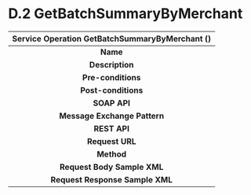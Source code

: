 # **D.2 GetBatchSummaryByMerchant**

|**Service** **Operation** **GetBatchSummaryByMerchant** ()|
| :-: |
|**Name**|GetBatchSummaryByMerchant|
|**Description**|Return batch summary data of the selected merchant number |
|**Pre-conditions**|+ **Parameters: [Ref([**III.3.2](#III_2_2))]**|
|**Post-conditions**|Return  Batch Summary|
|**SOAP API**|
|**Message Exchange Pattern**|<p>**SAMPLE REQUEST:**</p><p>**<soapenv:Envelope xmlns:soapenv="http://schemas.xmlsoap.org/soap/envelope/" xmlns:tem="http://tempuri.org/" xmlns:typ="http://api.lonestar.com/types">**</p><p>`   `**<soapenv:Header><wsse:Security xmlns:wsse="http://docs.oasis-open.org/wss/2004/01/oasis-200401-wss-wssecurity-secext-1.0.xsd" xmlns:wsu="http://docs.oasis-open.org/wss/2004/01/oasis-200401-wss-wssecurity-utility-1.0.xsd"><wsse:UsernameToken wsu:Id="UsernameToken-C966B05F26C5F84C2F15718847426322"><wsse:Username>000000Thay</wsse:Username><wsse:Password Type="http://docs.oasis-open.org/wss/2004/01/oasis-200401-wss-username-token-profile-1.0#PasswordDigest">/wslQYZImcyc2zqgXdODzvrvXYs=</wsse:Password><wsse:Nonce EncodingType="http://docs.oasis-open.org/wss/2004/01/oasis-200401-wss-soap-message-security-1.0#Base64Binary">8QVxr1OjlmXoAvTQCwB7EA==</wsse:Nonce><wsu:Created>2019-10-24T02:39:02.632Z</wsu:Created></wsse:UsernameToken></wsse:Security></soapenv:Header>**</p><p>`   `**<soapenv:Body>**</p><p>`      `**<tem:GetBatchSummaryByMerchant>**</p><p>`         `**<!--Optional:-->**</p><p>`         `**<tem:req>**</p><p>`            `**<!--Optional:-->**</p><p>`            `**<typ:CurrentPageIndex>1</typ:CurrentPageIndex>**</p><p>`            `**<!--Optional:-->**</p><p>`            `**<typ:FromDate>2010-01-01T00:00:00</typ:FromDate>**</p><p>`            `**<!--Optional:-->**</p><p>`            `**<typ:MerchantNumber>512888888888051</typ:MerchantNumber>**</p><p>`            `**<!--Optional:-->**</p><p>`            `**<typ:PageSize>10</typ:PageSize>**</p><p>`            `**<!--Optional:-->**</p><p>`            `**<typ:ToDate>2019-01-01T00:00:00</typ:ToDate>**</p><p>`         `**</tem:req>**</p><p>`      `**</tem:GetBatchSummaryByMerchant>**</p><p>`   `**</soapenv:Body>**</p><p>**</soapenv:Envelope>**</p><p></p><p>**SAMPLE RESPONSE:**</p><p><s:Envelope xmlns:s="http://schemas.xmlsoap.org/soap/envelope/"></p><p>`   `<s:Body></p><p>`      `<GetBatchSummaryByMerchantResponse xmlns="http://tempuri.org/"></p><p>`         `<GetBatchSummaryByMerchantResult xmlns:a="http://api.lonestar.com/types" xmlns:i="http://www.w3.org/2001/XMLSchema-instance"></p><p>`            `<a:Result></p><p>`               `<a:BatchSummary></p><p>`                  `<a:ReportDate>2019-01-01T00:00:00</a:ReportDate></p><p>`                  `<a:TerminalNumber/></p><p>`                  `<a:FileSource>FDR - MD028</a:FileSource></p><p>`                  `<a:BatchNumber>23321001</a:BatchNumber></p><p>`                  `<a:KeyedPercent>53.85</a:KeyedPercent></p><p>`                  `<a:AvgTrans>94.4346</a:AvgTrans></p><p>`                  `<a:TransactionCount>13</a:TransactionCount></p><p>`                  `<a:SaleAmount>1407.6000</a:SaleAmount></p><p>`                  `<a:ReturnAmount>-179.9500</a:ReturnAmount></p><p>`                  `<a:PrepaidDiscount>0.0000</a:PrepaidDiscount></p><p>`                  `<a:NetAmount>1227.6500</a:NetAmount></p><p>`                  `<a:KeyedCount>7</a:KeyedCount></p><p>`               `</a:BatchSummary></p><p>`               `<a:BatchSummary></p><p>`                  `<a:ReportDate>2018-12-31T00:00:00</a:ReportDate></p><p>`                  `<a:TerminalNumber>0109</a:TerminalNumber></p><p>`                  `<a:FileSource>FDR - MD028</a:FileSource></p><p>`                  `<a:BatchNumber>23421001</a:BatchNumber></p><p>`                  `<a:KeyedPercent>9.09</a:KeyedPercent></p><p>`                  `<a:AvgTrans>144.4150</a:AvgTrans></p><p>`                  `<a:TransactionCount>22</a:TransactionCount></p><p>`                  `<a:SaleAmount>3177.1300</a:SaleAmount></p><p>`                  `<a:ReturnAmount>0.0000</a:ReturnAmount></p><p>`                  `<a:PrepaidDiscount>0.0000</a:PrepaidDiscount></p><p>`                  `<a:NetAmount>3177.1300</a:NetAmount></p><p>`                  `<a:KeyedCount>2</a:KeyedCount></p><p>`               `</a:BatchSummary></p><p>`               `<a:BatchSummary></p><p>`                  `<a:ReportDate>2018-12-30T00:00:00</a:ReportDate></p><p>`                  `<a:TerminalNumber/></p><p>`                  `<a:FileSource>FDR - MD028</a:FileSource></p><p>`                  `<a:BatchNumber>23321001</a:BatchNumber></p><p>`                  `<a:KeyedPercent>53.85</a:KeyedPercent></p><p>`                  `<a:AvgTrans>82.2376</a:AvgTrans></p><p>`                  `<a:TransactionCount>13</a:TransactionCount></p><p>`                  `<a:SaleAmount>1225.7900</a:SaleAmount></p><p>`                  `<a:ReturnAmount>-156.7000</a:ReturnAmount></p><p>`                  `<a:PrepaidDiscount>0.0000</a:PrepaidDiscount></p><p>`                  `<a:NetAmount>1069.0900</a:NetAmount></p><p>`                  `<a:KeyedCount>7</a:KeyedCount></p><p>`               `</a:BatchSummary></p><p>`               `<a:BatchSummary></p><p>`                  `<a:ReportDate>2018-12-29T00:00:00</a:ReportDate></p><p>`                  `<a:TerminalNumber>2222</a:TerminalNumber></p><p>`                  `<a:FileSource>FDR - MD028</a:FileSource></p><p>`                  `<a:BatchNumber>24421001</a:BatchNumber></p><p>`                  `<a:KeyedPercent>9.09</a:KeyedPercent></p><p>`                  `<a:AvgTrans>165.3300</a:AvgTrans></p><p>`                  `<a:TransactionCount>11</a:TransactionCount></p><p>`                  `<a:SaleAmount>1818.6300</a:SaleAmount></p><p>`                  `<a:ReturnAmount>0.0000</a:ReturnAmount></p><p>`                  `<a:PrepaidDiscount>0.0000</a:PrepaidDiscount></p><p>`                  `<a:NetAmount>1818.6300</a:NetAmount></p><p>`                  `<a:KeyedCount>1</a:KeyedCount></p><p>`               `</a:BatchSummary></p><p>`               `<a:BatchSummary></p><p>`                  `<a:ReportDate>2018-12-29T00:00:00</a:ReportDate></p><p>`                  `<a:TerminalNumber>2223</a:TerminalNumber></p><p>`                  `<a:FileSource>FDR - MD028</a:FileSource></p><p>`                  `<a:BatchNumber>24421001</a:BatchNumber></p><p>`                  `<a:KeyedPercent>30.77</a:KeyedPercent></p><p>`                  `<a:AvgTrans>122.5126</a:AvgTrans></p><p>`                  `<a:TransactionCount>26</a:TransactionCount></p><p>`                  `<a:SaleAmount>3604.4300</a:SaleAmount></p><p>`                  `<a:ReturnAmount>-419.1000</a:ReturnAmount></p><p>`                  `<a:PrepaidDiscount>0.0000</a:PrepaidDiscount></p><p>`                  `<a:NetAmount>3185.3300</a:NetAmount></p><p>`                  `<a:KeyedCount>8</a:KeyedCount></p><p>`               `</a:BatchSummary></p><p>`               `<a:BatchSummary></p><p>`                  `<a:ReportDate>2018-12-27T00:00:00</a:ReportDate></p><p>`                  `<a:TerminalNumber/></p><p>`                  `<a:FileSource>FDR - MD028</a:FileSource></p><p>`                  `<a:BatchNumber>24121001</a:BatchNumber></p><p>`                  `<a:KeyedPercent>33.33</a:KeyedPercent></p><p>`                  `<a:AvgTrans>99.3566</a:AvgTrans></p><p>`                  `<a:TransactionCount>9</a:TransactionCount></p><p>`                  `<a:SaleAmount>984.5000</a:SaleAmount></p><p>`                  `<a:ReturnAmount>-90.2900</a:ReturnAmount></p><p>`                  `<a:PrepaidDiscount>0.0000</a:PrepaidDiscount></p><p>`                  `<a:NetAmount>894.2100</a:NetAmount></p><p>`                  `<a:KeyedCount>3</a:KeyedCount></p><p>`               `</a:BatchSummary></p><p>`               `<a:BatchSummary></p><p>`                  `<a:ReportDate>2018-12-27T00:00:00</a:ReportDate></p><p>`                  `<a:TerminalNumber/></p><p>`                  `<a:FileSource>FDR - MD028</a:FileSource></p><p>`                  `<a:BatchNumber>24421003</a:BatchNumber></p><p>`                  `<a:KeyedPercent>0.00</a:KeyedPercent></p><p>`                  `<a:AvgTrans>11.0000</a:AvgTrans></p><p>`                  `<a:TransactionCount>1</a:TransactionCount></p><p>`                  `<a:SaleAmount>11.0000</a:SaleAmount></p><p>`                  `<a:ReturnAmount>0.0000</a:ReturnAmount></p><p>`                  `<a:PrepaidDiscount>0.0000</a:PrepaidDiscount></p><p>`                  `<a:NetAmount>11.0000</a:NetAmount></p><p>`                  `<a:KeyedCount>0</a:KeyedCount></p><p>`               `</a:BatchSummary></p><p>`               `<a:BatchSummary></p><p>`                  `<a:ReportDate>2018-12-26T00:00:00</a:ReportDate></p><p>`                  `<a:TerminalNumber/></p><p>`                  `<a:FileSource>FDR - MD028</a:FileSource></p><p>`                  `<a:BatchNumber>24021001</a:BatchNumber></p><p>`                  `<a:KeyedPercent>13.33</a:KeyedPercent></p><p>`                  `<a:AvgTrans>191.1073</a:AvgTrans></p><p>`                  `<a:TransactionCount>15</a:TransactionCount></p><p>`                  `<a:SaleAmount>2866.6100</a:SaleAmount></p><p>`                  `<a:ReturnAmount>0.0000</a:ReturnAmount></p><p>`                  `<a:PrepaidDiscount>0.0000</a:PrepaidDiscount></p><p>`                  `<a:NetAmount>2866.6100</a:NetAmount></p><p>`                  `<a:KeyedCount>2</a:KeyedCount></p><p>`               `</a:BatchSummary></p><p>`               `<a:BatchSummary></p><p>`                  `<a:ReportDate>2018-12-25T00:00:00</a:ReportDate></p><p>`                  `<a:TerminalNumber/></p><p>`                  `<a:FileSource>FDR - MD028</a:FileSource></p><p>`                  `<a:BatchNumber>23921001</a:BatchNumber></p><p>`                  `<a:KeyedPercent>14.29</a:KeyedPercent></p><p>`                  `<a:AvgTrans>136.6114</a:AvgTrans></p><p>`                  `<a:TransactionCount>21</a:TransactionCount></p><p>`                  `<a:SaleAmount>2868.8400</a:SaleAmount></p><p>`                  `<a:ReturnAmount>0.0000</a:ReturnAmount></p><p>`                  `<a:PrepaidDiscount>0.0000</a:PrepaidDiscount></p><p>`                  `<a:NetAmount>2868.8400</a:NetAmount></p><p>`                  `<a:KeyedCount>3</a:KeyedCount></p><p>`               `</a:BatchSummary></p><p>`               `<a:BatchSummary></p><p>`                  `<a:ReportDate>2018-12-24T00:00:00</a:ReportDate></p><p>`                  `<a:TerminalNumber/></p><p>`                  `<a:FileSource>FDR - MD028</a:FileSource></p><p>`                  `<a:BatchNumber>23821001</a:BatchNumber></p><p>`                  `<a:KeyedPercent>5.26</a:KeyedPercent></p><p>`                  `<a:AvgTrans>77.9147</a:AvgTrans></p><p>`                  `<a:TransactionCount>19</a:TransactionCount></p><p>`                  `<a:SaleAmount>1507.8800</a:SaleAmount></p><p>`                  `<a:ReturnAmount>-27.5000</a:ReturnAmount></p><p>`                  `<a:PrepaidDiscount>0.0000</a:PrepaidDiscount></p><p>`                  `<a:NetAmount>1480.3800</a:NetAmount></p><p>`                  `<a:KeyedCount>1</a:KeyedCount></p><p>`               `</a:BatchSummary></p><p>`            `</a:Result></p><p>`            `<a:Total></p><p>`               `<a:ReportDate i:nil="true"/></p><p>`               `<a:TerminalNumber i:nil="true"/></p><p>`               `<a:FileSource i:nil="true"/></p><p>`               `<a:BatchNumber i:nil="true"/></p><p>`               `<a:KeyedPercent>18.74</a:KeyedPercent></p><p>`               `<a:AvgTrans>129.1064</a:AvgTrans></p><p>`               `<a:TransactionCount>19719</a:TransactionCount></p><p>`               `<a:SaleAmount>2671429.5100</a:SaleAmount></p><p>`               `<a:ReturnAmount>-125579.4700</a:ReturnAmount></p><p>`               `<a:PrepaidDiscount>0.0000</a:PrepaidDiscount></p><p>`               `<a:NetAmount>2545850.0400</a:NetAmount></p><p>`               `<a:KeyedCount>3695</a:KeyedCount></p><p>`            `</a:Total></p><p>`            `<a:Paging></p><p>`               `<a:CurrentPageIndex>1</a:CurrentPageIndex></p><p>`               `<a:PageSize>10</a:PageSize></p><p>`               `<a:NumberOfRecords>1161</a:NumberOfRecords></p><p>`            `</a:Paging></p><p>`         `</GetBatchSummaryByMerchantResult></p><p>`      `</GetBatchSummaryByMerchantResponse></p><p>`   `</s:Body></p><p></s:Envelope></p>|
|**REST API**|
|**Request URL**|/rest/GetBatchSummaryByMerchant|
|**Method**|POST|
|**Request Body Sample XML**|<p></p><p><MerchantSummaryFilter xmlns="http://api.lonestar.com/types"></p><p>`    `<CurrentPageIndex>1</CurrentPageIndex></p><p>`    `<FromDate>2010-05-01T00:00:00</FromDate></p><p>`    `<MerchantNumber>512888888888051</MerchantNumber></p><p>`    `<PageSize>10</PageSize></p><p>`    `<ToDate>2019-05-01T00:00:00</ToDate></p><p></MerchantSummaryFilter></p><p></p>|
|**Request Response Sample XML**|<p>**<ReportResponseOfBatchSummaryrcQGa\_P0j xmlns="http://api.lonestar.com/types" xmlns:i="http://www.w3.org/2001/XMLSchema-instance">**</p><p>`   `**<Result>**</p><p>`      `**<BatchSummary>**</p><p>`         `**<ReportDate>2019-05-01T00:00:00</ReportDate>**</p><p>`         `**<TerminalNumber>2222</TerminalNumber>**</p><p>`         `**<FileSource>FDR - MD028</FileSource>**</p><p>`         `**<BatchNumber>24421001</BatchNumber>**</p><p>`         `**<KeyedPercent>9.09</KeyedPercent>**</p><p>`         `**<AvgTrans>228.1590</AvgTrans>**</p><p>`         `**<TransactionCount>11</TransactionCount>**</p><p>`         `**<SaleAmount>2509.7500</SaleAmount>**</p><p>`         `**<ReturnAmount>0.0000</ReturnAmount>**</p><p>`         `**<PrepaidDiscount>0.0000</PrepaidDiscount>**</p><p>`         `**<NetAmount>2509.7500</NetAmount>**</p><p>`         `**<KeyedCount>1</KeyedCount>**</p><p>`      `**</BatchSummary>**</p><p>`      `**<BatchSummary>**</p><p>`         `**<ReportDate>2019-05-01T00:00:00</ReportDate>**</p><p>`         `**<TerminalNumber>2223</TerminalNumber>**</p><p>`         `**<FileSource>FDR - MD028</FileSource>**</p><p>`         `**<BatchNumber>24421001</BatchNumber>**</p><p>`         `**<KeyedPercent>30.77</KeyedPercent>**</p><p>`         `**<AvgTrans>169.0703</AvgTrans>**</p><p>`         `**<TransactionCount>26</TransactionCount>**</p><p>`         `**<SaleAmount>4974.2100</SaleAmount>**</p><p>`         `**<ReturnAmount>-578.3800</ReturnAmount>**</p><p>`         `**<PrepaidDiscount>0.0000</PrepaidDiscount>**</p><p>`         `**<NetAmount>4395.8300</NetAmount>**</p><p>`         `**<KeyedCount>8</KeyedCount>**</p><p>`      `**</BatchSummary>**</p><p>`      `**<BatchSummary>**</p><p>`         `**<ReportDate>2019-04-29T00:00:00</ReportDate>**</p><p>`         `**<TerminalNumber/>**</p><p>`         `**<FileSource>FDR - MD028</FileSource>**</p><p>`         `**<BatchNumber>24121001</BatchNumber>**</p><p>`         `**<KeyedPercent>33.33</KeyedPercent>**</p><p>`         `**<AvgTrans>137.1133</AvgTrans>**</p><p>`         `**<TransactionCount>9</TransactionCount>**</p><p>`         `**<SaleAmount>1358.6200</SaleAmount>**</p><p>`         `**<ReturnAmount>-124.6000</ReturnAmount>**</p><p>`         `**<PrepaidDiscount>0.0000</PrepaidDiscount>**</p><p>`         `**<NetAmount>1234.0200</NetAmount>**</p><p>`         `**<KeyedCount>3</KeyedCount>**</p><p>`      `**</BatchSummary>**</p><p>`      `**<BatchSummary>**</p><p>`         `**<ReportDate>2019-04-29T00:00:00</ReportDate>**</p><p>`         `**<TerminalNumber/>**</p><p>`         `**<FileSource>FDR - MD028</FileSource>**</p><p>`         `**<BatchNumber>24421003</BatchNumber>**</p><p>`         `**<KeyedPercent>0.00</KeyedPercent>**</p><p>`         `**<AvgTrans>15.1800</AvgTrans>**</p><p>`         `**<TransactionCount>1</TransactionCount>**</p><p>`         `**<SaleAmount>15.1800</SaleAmount>**</p><p>`         `**<ReturnAmount>0.0000</ReturnAmount>**</p><p>`         `**<PrepaidDiscount>0.0000</PrepaidDiscount>**</p><p>`         `**<NetAmount>15.1800</NetAmount>**</p><p>`         `**<KeyedCount>0</KeyedCount>**</p><p>`      `**</BatchSummary>**</p><p>`      `**<BatchSummary>**</p><p>`         `**<ReportDate>2019-04-28T00:00:00</ReportDate>**</p><p>`         `**<TerminalNumber/>**</p><p>`         `**<FileSource>FDR - MD028</FileSource>**</p><p>`         `**<BatchNumber>24021001</BatchNumber>**</p><p>`         `**<KeyedPercent>13.33</KeyedPercent>**</p><p>`         `**<AvgTrans>263.7313</AvgTrans>**</p><p>`         `**<TransactionCount>15</TransactionCount>**</p><p>`         `**<SaleAmount>3955.9700</SaleAmount>**</p><p>`         `**<ReturnAmount>0.0000</ReturnAmount>**</p><p>`         `**<PrepaidDiscount>0.0000</PrepaidDiscount>**</p><p>`         `**<NetAmount>3955.9700</NetAmount>**</p><p>`         `**<KeyedCount>2</KeyedCount>**</p><p>`      `**</BatchSummary>**</p><p>`      `**<BatchSummary>**</p><p>`         `**<ReportDate>2019-04-27T00:00:00</ReportDate>**</p><p>`         `**<TerminalNumber/>**</p><p>`         `**<FileSource>FDR - MD028</FileSource>**</p><p>`         `**<BatchNumber>23921001</BatchNumber>**</p><p>`         `**<KeyedPercent>14.29</KeyedPercent>**</p><p>`         `**<AvgTrans>188.5266</AvgTrans>**</p><p>`         `**<TransactionCount>21</TransactionCount>**</p><p>`         `**<SaleAmount>3959.0600</SaleAmount>**</p><p>`         `**<ReturnAmount>0.0000</ReturnAmount>**</p><p>`         `**<PrepaidDiscount>0.0000</PrepaidDiscount>**</p><p>`         `**<NetAmount>3959.0600</NetAmount>**</p><p>`         `**<KeyedCount>3</KeyedCount>**</p><p>`      `**</BatchSummary>**</p><p>`      `**<BatchSummary>**</p><p>`         `**<ReportDate>2019-04-26T00:00:00</ReportDate>**</p><p>`         `**<TerminalNumber/>**</p><p>`         `**<FileSource>FDR - MD028</FileSource>**</p><p>`         `**<BatchNumber>23821001</BatchNumber>**</p><p>`         `**<KeyedPercent>5.26</KeyedPercent>**</p><p>`         `**<AvgTrans>107.5242</AvgTrans>**</p><p>`         `**<TransactionCount>19</TransactionCount>**</p><p>`         `**<SaleAmount>2080.9200</SaleAmount>**</p><p>`         `**<ReturnAmount>-37.9600</ReturnAmount>**</p><p>`         `**<PrepaidDiscount>0.0000</PrepaidDiscount>**</p><p>`         `**<NetAmount>2042.9600</NetAmount>**</p><p>`         `**<KeyedCount>1</KeyedCount>**</p><p>`      `**</BatchSummary>**</p><p>`      `**<BatchSummary>**</p><p>`         `**<ReportDate>2019-04-26T00:00:00</ReportDate>**</p><p>`         `**<TerminalNumber/>**</p><p>`         `**<FileSource>FDR - MD028</FileSource>**</p><p>`         `**<BatchNumber>23821002</BatchNumber>**</p><p>`         `**<KeyedPercent>0.00</KeyedPercent>**</p><p>`         `**<AvgTrans>171.6383</AvgTrans>**</p><p>`         `**<TransactionCount>6</TransactionCount>**</p><p>`         `**<SaleAmount>1029.8300</SaleAmount>**</p><p>`         `**<ReturnAmount>0.0000</ReturnAmount>**</p><p>`         `**<PrepaidDiscount>0.0000</PrepaidDiscount>**</p><p>`         `**<NetAmount>1029.8300</NetAmount>**</p><p>`         `**<KeyedCount>0</KeyedCount>**</p><p>`      `**</BatchSummary>**</p><p>`      `**<BatchSummary>**</p><p>`         `**<ReportDate>2019-04-25T00:00:00</ReportDate>**</p><p>`         `**<TerminalNumber/>**</p><p>`         `**<FileSource>FDR - MD028</FileSource>**</p><p>`         `**<BatchNumber>23921001</BatchNumber>**</p><p>`         `**<KeyedPercent>14.29</KeyedPercent>**</p><p>`         `**<AvgTrans>188.5266</AvgTrans>**</p><p>`         `**<TransactionCount>21</TransactionCount>**</p><p>`         `**<SaleAmount>3959.0600</SaleAmount>**</p><p>`         `**<ReturnAmount>0.0000</ReturnAmount>**</p><p>`         `**<PrepaidDiscount>0.0000</PrepaidDiscount>**</p><p>`         `**<NetAmount>3959.0600</NetAmount>**</p><p>`         `**<KeyedCount>3</KeyedCount>**</p><p>`      `**</BatchSummary>**</p><p>`      `**<BatchSummary>**</p><p>`         `**<ReportDate>2019-04-24T00:00:00</ReportDate>**</p><p>`         `**<TerminalNumber/>**</p><p>`         `**<FileSource>FDR - MD028</FileSource>**</p><p>`         `**<BatchNumber>23721001</BatchNumber>**</p><p>`         `**<KeyedPercent>31.58</KeyedPercent>**</p><p>`         `**<AvgTrans>121.9078</AvgTrans>**</p><p>`         `**<TransactionCount>19</TransactionCount>**</p><p>`         `**<SaleAmount>3000.8800</SaleAmount>**</p><p>`         `**<ReturnAmount>-684.6300</ReturnAmount>**</p><p>`         `**<PrepaidDiscount>0.0000</PrepaidDiscount>**</p><p>`         `**<NetAmount>2316.2500</NetAmount>**</p><p>`         `**<KeyedCount>6</KeyedCount>**</p><p>`      `**</BatchSummary>**</p><p>`   `**</Result>**</p><p>`   `**<Total>**</p><p>`      `**<ReportDate i:nil="true"/>**</p><p>`      `**<TerminalNumber i:nil="true"/>**</p><p>`      `**<FileSource i:nil="true"/>**</p><p>`      `**<BatchNumber i:nil="true"/>**</p><p>`      `**<KeyedPercent>18.71</KeyedPercent>**</p><p>`      `**<AvgTrans>130.1056</AvgTrans>**</p><p>`      `**<TransactionCount>21884</TransactionCount>**</p><p>`      `**<SaleAmount>2987498.2600</SaleAmount>**</p><p>`      `**<ReturnAmount>-140266.1200</ReturnAmount>**</p><p>`      `**<PrepaidDiscount>0.0000</PrepaidDiscount>**</p><p>`      `**<NetAmount>2847232.1400</NetAmount>**</p><p>`      `**<KeyedCount>4095</KeyedCount>**</p><p>`   `**</Total>**</p><p>`   `**<Paging>**</p><p>`      `**<CurrentPageIndex>1</CurrentPageIndex>**</p><p>`      `**<PageSize>10</PageSize>**</p><p>`      `**<NumberOfRecords>1303</NumberOfRecords>**</p><p>`   `**</Paging>**</p><p>**</ReportResponseOfBatchSummaryrcQGa\_P0j>**</p>|

